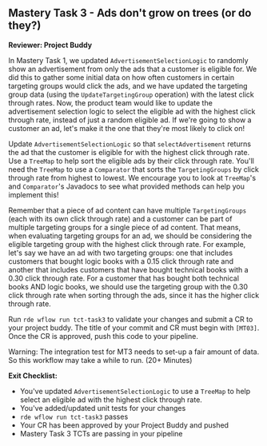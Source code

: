 ## Mastery Task 3 - Ads don't grow on trees (or do they?)

**Reviewer: Project Buddy**

In Mastery Task 1, we updated `AdvertisementSelectionLogic` to randomly show an advertisement from only the ads that a 
customer is eligible for. We did this to gather some initial data on how often customers in certain targeting groups 
would click the ads, and we have updated the targeting group data (using the `UpdateTargetingGroup` operation) with the 
latest click through rates. Now, the product team would like to update the advertisement selection logic to select the 
eligible ad with the highest click through rate, instead of just a random eligible ad. If we're going to show 
a customer an ad, let's make it the one that they're most likely to click on!

Update `AdvertisementSelectionLogic` so that `selectAdvertisement` returns the ad that the customer is eligible for 
with the highest click through rate. Use a `TreeMap` to help sort the eligible ads by their click through rate. You'll 
need the `TreeMap` to use a `Comparator` that sorts the `TargetingGroups` by click through rate from highest to lowest. 
We encourage you to look at `TreeMap`'s and `Comparator`'s Javadocs to see what provided methods can help you implement 
this!

Remember that a piece of ad content can have multiple `TargetingGroups` (each with its own click through rate) and a 
customer can be part of multiple targeting groups for a single piece of ad content. That means, when evaluating 
targeting groups for an ad, we should be considering the eligible targeting group with the highest click through rate. 
For example, let's say we have an ad with two targeting groups: one that includes customers that bought logic books 
with a 0.15 click through rate and another that includes customers that have bought technical books with a 0.30 click 
through rate. For a customer that has bought both technical books AND logic books, we should use the targeting group 
with the 0.30 click through rate when sorting through the ads, since it has the higher click through rate.

Run `rde wflow run tct-task3` to validate your changes and submit a CR to your project buddy. The title of your commit
and CR must begin with `[MT03]`. Once the CR is approved, push this code to your pipeline.

Warning: The integration test for MT3 needs to set-up a fair amount of data. So this workflow may take a while to run.
(20+ Minutes)

**Exit Checklist:**

* You've updated `AdvertisementSelectionLogic` to use a `TreeMap` to help select an eligible ad with the highest click 
through rate.
* You've added/updated unit tests for your changes
* `rde wflow run tct-task3` passes
* Your CR has been approved by your Project Buddy and pushed
* Mastery Task 3 TCTs are passing in your pipeline
